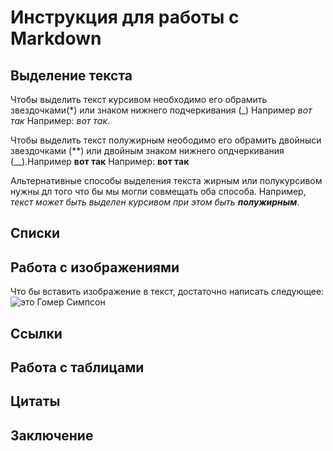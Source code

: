 # Инструкция для работы с Markdown

## Выделение текста

Чтобы выделить текст курсивом необходимо его обрамить звездочками(*) или знаком нижнего подчеркивания (_) Например _вот так_  Например: *вот так*. 

Чтобы выделить текст полужирным неободимо его обрамить двойныси звездочками (**) или двойным знаком нижнего опдчеркивания (__).Например __вот так__ Например: **вот так**

Альтернативные способы выделения текста жирным или полукурсивом нужны дл того что бы мы могли совмещать оба способа. Например, _текст может быть выделен курсивом при этом быть **полужирным**_.

## Списки

## Работа с изображениями

Что бы вставить изображение в текст, достаточно написать следующее:
![это Гомер Симпсон](gomer.jpg)

## Ссылки

## Работа с таблицами

## Цитаты

## Заключение